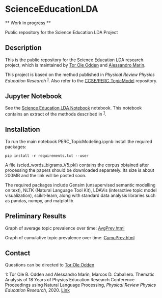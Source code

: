 # ScienceEducationLDA

** Work in progress **

Public repository for the Science Education LDA Project

## Description
This is the public repository for the Science Education LDA research project, which is maintained by [Tor Ole Odden](https://www.mn.uio.no/fysikk/english/people/aca/Tor%20Ole%20Odden/) and [Alessandro Marin](https://www.mn.uio.no/fysikk/english/people/adm/almarin/index.html).

This project is based on the method published in *Physical Review Physics Education Research* <sup><a href="#paper1">1</a></sup>. Also refer to the [CCSE/PERC_TopicModel](https://github.com/uio-ccse/PERC_TopicModel) repository. 


## Jupyter Notebook
See the [Science Education LDA Notebook](blob/master/Science%20Education%20LDA%20Notebook.ipynb) notebook. This notebook contains an extract of the methods described in <sup><a href="#paper1">1</a></sup>. 



## Installation
To run the main notebook PERC_TopicModeling.ipynb install the required packages: 

`pip install -r requirements.txt --user` 

A file (scied_words_bigrams_V5.pkl) contains the corpus obtained after processing the papers should be downloaded separately. Its size is about 200MB and the link will be posted soon. 

The required packages include Gensim (unsupervised semantic modelling on text), NLTK (Natural Language Tool Kit), LDAVis (interactive topic model visualization), scikit-learn, along with standard data analysis libraries such as pandas, numpy, and matplotlib.



## Preliminary Results
Graph of average topic prevalence over time: [AvgPrev.html](AvgPrev.html)

Graph of cumulative topic prevalence over time: [CumuPrev.html](ScienceEducationLDA)



## Contact
Questions can be directed to [Tor Ole Odden](https://www.mn.uio.no/fysikk/english/people/aca/Tor%20Ole%20Odden/)


<a id='paper1'>1</a>: Tor Ole B. Odden and Alessandro Marin, Marcos D. Caballero. Thematic Analysis of 18 Years of Physics Education Research Conference Proceedings using Natural Language Processing, *Physical Review Physics Education Research*, 2020. [Link](https://journals.aps.org/prper/abstract/10.1103/PhysRevPhysEducRes.16.010142)